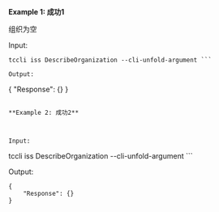 **Example 1: 成功1**

组织为空

Input: 

```
tccli iss DescribeOrganization --cli-unfold-argument ```

Output: 
```
{
    "Response": {}
}
```

**Example 2: 成功2**

 

Input: 

```
tccli iss DescribeOrganization --cli-unfold-argument ```

Output: 
```
{
    "Response": {}
}
```

